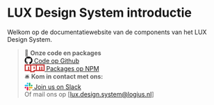 <!-- @license CC0-1.0 -->

# LUX Design System introductie

Welkom op de documentatiewebsite van de components van het LUX Design System.

> 🎁 **Onze code en packages**  
> [<img src="github.png" height="18" alt="Github" style="vertical-align: text-bottom;" /> Code op Github](https://github.com/nl-design-system/lux)  
> [<img src="npm.png" height="18" alt="NPM" style="vertical-align: text-bottom;" /> Packages op NPM](https://www.npmjs.com/org/lux-design-system)  
> 🛎️ **Kom in contact met ons:**  
> [<img src="slack.png" height="18" alt="Slack" style="vertical-align: text-bottom;" /> Join us on Slack](https://join.slack.com/t/logius-ux/shared_invite/zt-2isbt3hue-A6ksce6Qz5g~eYxez_DF5g)  
> Of mail ons op [lux.design.system@logius.nl]
